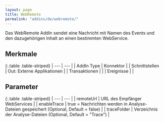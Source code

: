 ```yaml
---
layout: page
title: WebRemote
permalink: "addins/de/webremote/"
---
```


Das WebRemote AddIn sendet eine Nachricht mit Namen des Events und den dazugehörigen Inhalt an einen bestimmten WebService.

## Merkmale

{:.table .table-striped}
| --- | --- |
| AddIn Type | Konnektor |
| Schnittstellen | Out: Externe Applikationen |
| Transaktionen |  |
| Ereignisse |  |


## Parameter

{:.table .table-striped}
| --- | --- |
| remoteUrl | URL des Empfänger WebServices |
| enableTrace | true = Nachrichten werden in Analyse-Dateien gespeichert (Optional, Default = false) |
| traceFolder | Verzeichnis der Analyse-Dateien (Optional, Default = "Trace") |


<!-- 
## Anwendungsbeispiele 

ToDo
-->